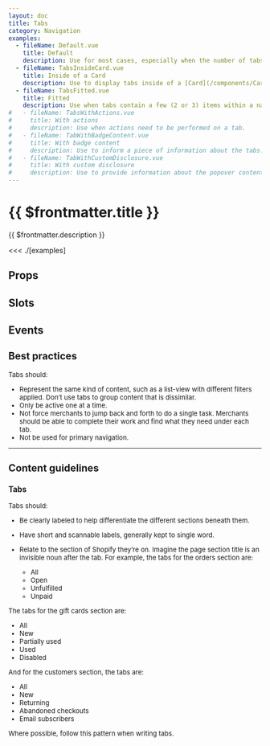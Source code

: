 ```yaml
---
layout: doc
title: Tabs
category: Navigation
examples:
  - fileName: Default.vue
    title: Default
    description: Use for most cases, especially when the number of tabs may be more than three.
  - fileName: TabsInsideCard.vue
    title: Inside of a Card
    description: Use to display tabs inside of a [Card](/components/Card).
  - fileName: TabsFitted.vue
    title: Fitted
    description: Use when tabs contain a few (2 or 3) items within a narrow column.
#   - fileName: TabsWithActions.vue
#     title: With actions
#     description: Use when actions need to be performed on a tab.
#   - fileName: TabWithBadgeContent.vue
#     title: With badge content
#     description: Use to inform a piece of information about the tabs.
#   - fileName: TabWithCustomDisclosure.vue
#     title: With custom disclosure
#     description: Use to provide information about the popover contents.
---
```


# {{ $frontmatter.title }}

<Lede>

{{ $frontmatter.description }}

</Lede>

<Examples>

<<< ./[examples]

</Examples>

## Props

<PropsTable />

## Slots

<SlotsTable />

## Events

<EventsTable />

<div style="font-size: 0.8125rem">

## Best practices

Tabs should:

- Represent the same kind of content, such as a list-view with different filters applied. Don’t use tabs to group content that is dissimilar.
- Only be active one at a time.
- Not force merchants to jump back and forth to do a single task. Merchants should be able to complete their work and find what they need under each tab.
- Not be used for primary navigation.

---

## Content guidelines

### Tabs

Tabs should:

- Be clearly labeled to help differentiate the different sections beneath them.
- Have short and scannable labels, generally kept to single word.
- Relate to the section of Shopify they’re on. Imagine the page section title is an invisible noun after the tab. For example, the tabs for the orders section are:

  - All
  - Open
  - Unfulfilled
  - Unpaid

The tabs for the gift cards section are:

- All
- New
- Partially used
- Used
- Disabled

And for the customers section, the tabs are:

- All
- New
- Returning
- Abandoned checkouts
- Email subscribers

Where possible, follow this pattern when writing tabs.

</div>
